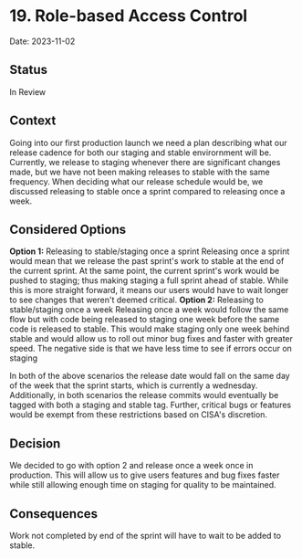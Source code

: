 # 19. Role-based Access Control

Date: 2023-11-02

## Status

In Review

## Context

Going into our first production launch we need a plan describing what our release cadence for both our staging and stable envirornment will be. Currently, we release to staging whenever there are significant changes made, but we have not been making releases to stable with the same frequency. When deciding what our release schedule would be, we discussed releasing to stable once a sprint compared to releasing once a week.

## Considered Options

**Option 1:** Releasing to stable/staging once a sprint
Releasing once a sprint would mean that we release the past sprint's work to stable at the end of the current sprint. At the same point, the current sprint's work would be pushed to staging; thus making staging a full sprint ahead of stable. While this is more straight forward, it means our users would have to wait longer to see changes that weren't deemed critical.
**Option 2:** Releasing to stable/staging once a week
Releasing once a week would follow the same flow but with code being released to staging one week before the same code is released to stable. This would make staging only one week behind stable and would allow us to roll out minor bug fixes and faster with greater speed. The negative side is that we have less time to see if errors occur on staging

In both of the above scenarios the release date would fall on the same day of the week that the sprint starts, which is currently a wednesday. Additionally, in both scenarios the release commits would eventually be tagged with both a staging and stable tag. Further, critical bugs or features would be exempt from these restrictions based on CISA's discretion.

## Decision

We decided to go with option 2 and release once a week once in production. This will allow us to give users features and bug fixes faster while still allowing enough time on staging for quality to be maintained.

## Consequences

Work not completed by end of the sprint will have to wait to be added to stable.